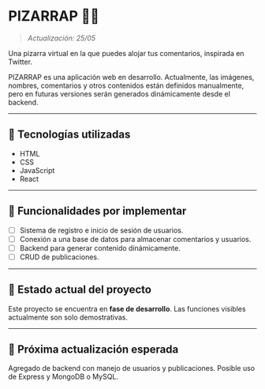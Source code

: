 # PIZARRAP 🧠📝
> _Actualización: 25/05_

Una pizarra virtual en la que puedes alojar tus comentarios, inspirada en Twitter.

PIZARRAP es una aplicación web en desarrollo. Actualmente, las imágenes, nombres, comentarios y otros contenidos están definidos manualmente, pero en futuras versiones serán generados dinámicamente desde el backend.

---

## 🚀 Tecnologías utilizadas

- HTML
- CSS
- JavaScript
- React

---

## 🔧 Funcionalidades por implementar

- [ ] Sistema de registro e inicio de sesión de usuarios.
- [ ] Conexión a una base de datos para almacenar comentarios y usuarios.
- [ ] Backend para generar contenido dinámicamente.
- [ ] CRUD de publicaciones.

---

## 📌 Estado actual del proyecto

Este proyecto se encuentra en **fase de desarrollo**. Las funciones visibles actualmente son solo demostrativas.

---

## 📅 Próxima actualización esperada

Agregado de backend con manejo de usuarios y publicaciones. Posible uso de Express y MongoDB o MySQL.




